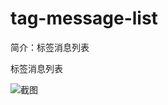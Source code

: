 # tag-message-list

简介：标签消息列表

标签消息列表

![截图](https://img.alicdn.com/tfs/TB1VfEejlfH8KJjy1XbXXbLdXXa-846-776.png)





